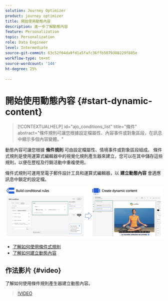 ```yaml
---
solution: Journey Optimizer
product: journey optimizer
title: 開始使用動態內容
description: 進一步了解動態內容
feature: Personalization
topic: Personalization
role: Data Engineer
level: Intermediate
source-git-commit: 63c52f04da9fd1a5fafc36ffb5079380229f885e
workflow-type: tm+mt
source-wordcount: '144'
ht-degree: 25%

---
```



# 開始使用動態內容 {#start-dynamic-content}

>[!CONTEXTUALHELP]
>id="ajo_conditions_list"
>title="條件"
>abstract="條件規則可讓您根據設定檔屬性、內容事件或對象區段，在訊息中顯示多個內容變體。"

動態內容可讓您根據 **條件規則** 可由設定檔屬性、情境事件或對象區段組成。 條件式規則是使用運算式編輯器中的視覺化規則產生器來建立，您可以在其中儲存這些規則，以便在歷程及行銷活動中重複使用。

條件式規則可運用至電子郵件設計工具和運算式編輯器，以 **建立動態內容** 會適應訊息中鎖定的設定檔。

![](assets/conditions-overview.png)

* [了解如何使用條件式規則](create-conditions.md)
* [了解如何建立動態內容](dynamic-content.md)

## 作法影片 {#video}

了解如何使用條件規則產生器建立動態內容。

>[!VIDEO](https://video.tv.adobe.com/v/3409815?quality=12)
